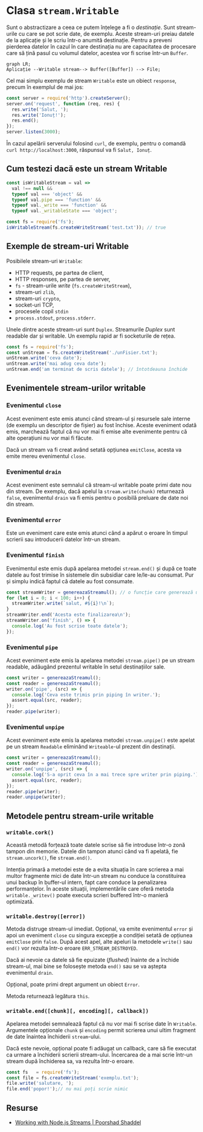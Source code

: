 # Clasa `stream.Writable`

Sunt o abstractizare a ceea ce putem înțelege a fi o *destinație*. Sunt stream-urile cu care se pot scrie date, de exemplu. Aceste stream-uri preiau datele de la aplicație și le scriu într-o anumită destinație. Pentru a preveni pierderea datelor în cazul în care destinația nu are capacitatea de procesare care să țină pasul cu volumul datelor, acestea vor fi scrise într-un `Buffer`.

```mermaid
graph LR;
Aplicație --Writable stream--> Buffer([Buffer]) --> File;
```

Cel mai simplu exemplu de stream `Writable` este un obiect `response`, precum în exemplul de mai jos:

```javascript
const server = require('http').createServer();
server.on('request', function (req, res) {
  res.write('Salut, ');
  res.write('Ionuț!');
  res.end();
});
server.listen(3000);
```

În cazul apelării serverului folosind `curl`, de exemplu, pentru o comandă `curl http://localhost:3000`, răspunsul va fi `Salut, Ionuț`.

## Cum testezi dacă este un stream Writable

```javascript
const isWritableStream = val =>
  val !== null &&
  typeof val === 'object' &&
  typeof val.pipe === 'function' &&
  typeof val._write === 'function' &&
  typeof val._writableState === 'object';

const fs = require('fs');
isWritableStream(fs.createWriteStream('test.txt')); // true
```

## Exemple de stream-uri Writable

Posibilele stream-uri `Writable`:

- HTTP requests, pe partea de client,
- HTTP responses, pe partea de server,
- `fs` - stream-urile *write* (`fs.createWriteStream`),
- stream-uri `zlib`,
- stream-uri `crypto`,
- socket-uri TCP,
- procesele copil `stdin`
- `process.stdout`, `process.stderr`.

Unele dintre aceste stream-uri sunt `Duplex`. Streamurile *Duplex* sunt readable dar și writable. Un exemplu rapid ar fi socketurile de rețea.

```javascript
const fs = require('fs');
const unStream = fs.createWriteStream('./unFisier.txt');
unStream.write('ceva date');
unStream.write('mai adug ceva date');
unStream.end('am terminat de scris datele'); // întotdeauna închide
```

## Evenimentele stream-urilor writable

### Evenimentul `close`

Acest eveniment este emis atunci când stream-ul și resursele sale interne (de exemplu un descriptor de fișier) au fost închise. Aceste eveniment odată emis, marchează faptul că nu vor mai fi emise alte evenimente pentru că alte operațiuni nu vor mai fi făcute.

Dacă un stream va fi creat având setată opțiunea `emitClose`, acesta va emite mereu evenimentul `close`.

### Evenimentul `drain`

Acest eveniment este semnalul că stream-ul writable poate primi date nou din stream. De exemplu, dacă apelul la `stream.write(chunk)` returnează `false`, evenimentul `drain` va fi emis pentru o posibilă preluare de date noi din stream.

### Evenimentul `error`

Este un eveniment care este emis atunci când a apărut o eroare în timpul scrierii sau introducerii datelor într-un stream.

### Evenimentul `finish`

Evenimentul este emis după apelarea metodei `stream.end()` și după ce toate datele au fost trimise în sistemele din subsidiar care le/le-au consumat. Pur și simplu indică faptul că datele au fost consumate.

```javascript
const streamWriter = genereazaStreamul(); // o funcție care generează un stream
for (let i = 0; i < 100; i++) {
  streamWriter.write(`salut, #${i}!\n`);
}
streamWriter.end('Acesta este finalizarea\n');
streamWriter.on('finish', () => {
  console.log('Au fost scrise toate datele');
});
```

### Evenimentul `pipe`

Acest eveniment este emis la apelarea metodei `stream.pipe()` pe un stream readable, adăugând prezentul writable în setul destinațiilor sale.

```javascript
const writer = genereazaStreamul();
const reader = genereazaStreamul();
writer.on('pipe', (src) => {
  console.log('Ceva este trimis prin piping în writer.');
  assert.equal(src, reader);
});
reader.pipe(writer);
```

### Evenimentul `unpipe`

Acest eveniment este emis la apelarea metodei `stream.unpipe()` este apelat pe un stream `Readable` eliminând `Writeable`-ul prezent din destinații.

```javascript
const writer = genereazaStreamul();
const reader = genereazaStreamul();
writer.on('unpipe', (src) => {
  console.log('S-a oprit ceva în a mai trece spre writer prin piping.');
  assert.equal(src, reader);
});
reader.pipe(writer);
reader.unpipe(writer);
```

## Metodele pentru stream-urile writable

### `writable.cork()`

Această metodă forțează toate datele scrise să fie introduse într-o zonă tampon din memorie. Datele din tampon atunci când va fi apelată, fie `stream.uncork()`, fie `stream.end()`.

Intenția primară a metodei este de a evita situația în care scrierea a mai multor fragmente mici de date într-un stream nu conduce la constituirea unui backup în buffer-ul intern, fapt care conduce la penalizarea performanțelor. În aceste situații, implementările care oferă metoda `writable._writev()` poate executa scrieri buffered într-o manieră optimizată.

### `writable.destroy([error])`

Metoda distruge stream-ul imediat. Opțional, va emite evenimentul `error` și apoi un eveniment `close` cu singura excepție a condiției setată de opțiunea `emitClose` prin `false`. După acest apel, alte apeluri la metodele `write()` sau `end()` vor rezulta într-o eroare `ERR_STREAM_DESTROYED`.

Dacă ai nevoie ca datele să fie epuizate (*flushed*) înainte de a închide stream-ul, mai bine se folosește metoda `end()` sau se va aștepta evenimentul `drain`.

Opțional, poate primi drept argument un obiect `Error`.

Metoda returnează legătura `this`.

### `writable.end([chunk][, encoding][, callback])`

Apelarea metodei semnalează faptul că nu vor mai fi scrise date în `Writable`. Argumentele opționale `chunk` și `encoding` permit scrierea unui ultim fragment de date înaintea închiderii `stream`-ului.

Dacă este nevoie, opțional poate fi adăugat un callback, care să fie executat ca urmare a închiderii scrierii stream-ului. Încercarea de a mai scrie într-un stream după închiderea sa, va rezulta într-o eroare.

```javascript
const fs   = require('fs');
const file = fs.createWriteStream('exemplu.txt');
file.write('salutare, ');
file.end('popor!');// nu mai poți scrie nimic
```

## Resurse

- [Working with Node.js Streams | Poorshad Shaddel](https://medium.com/javascript-in-plain-english/working-with-nodejs-streams-a0d35aca0cc0)
